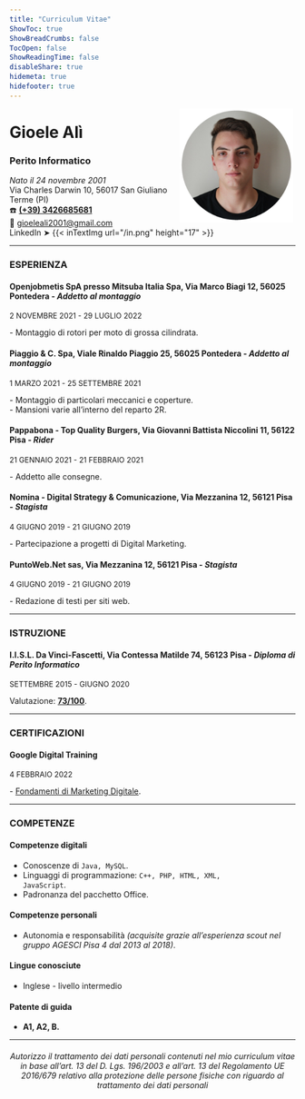 ```yaml
---
title: "Curriculum Vitae"
ShowToc: true
ShowBreadCrumbs: false
TocOpen: false
ShowReadingTime: false
disableShare: true
hidemeta: true
hidefooter: true
---
```


<div style="float: right; margin-right: 4px">
<img src="/gioele-ali.png" alt="Gioele Alì" width="200"/></div>
    <p align="left"><h1>Gioele Alì</h1>
<h3>Perito Informatico</h3>

<i>Nato il 24 novembre 2001</i><br>
Via Charles Darwin 10, 56017 San Giuliano Terme (PI)<br>
☎️ <b><a href="tel:+393426685681">(+39) 3426685681</a></b><br>
📧 gioeleali2001@gmail.com<br>
LinkedIn ➤ <a href="https://linkedin.com/in/gioeleali/" style="text-decoration: none" target="_blank" rel="noopener noreferrer">{{< inTextImg url="/in.png" height="17" >}}</a></p>

---

### ESPERIENZA
#### Openjobmetis SpA presso Mitsuba Italia Spa, Via Marco Biagi 12, 56025 Pontedera - <i>Addetto al montaggio</i>
<p style="font-size:13px">2 NOVEMBRE 2021 - 29 LUGLIO 2022</p>
- Montaggio di rotori per moto di grossa cilindrata.

#### Piaggio & C. Spa, Viale Rinaldo Piaggio 25, 56025 Pontedera - <i>Addetto al montaggio</i>
<p style="font-size:13px">1 MARZO 2021 - 25 SETTEMBRE 2021</p>
- Montaggio di particolari meccanici e coperture.<br>
- Mansioni varie all’interno del reparto 2R.

#### Pappabona - Top Quality Burgers, Via Giovanni Battista Niccolini 11, 56122 Pisa - <i>Rider</i>
<p style="font-size:13px">21 GENNAIO 2021 - 21 FEBBRAIO 2021</p>
- Addetto alle consegne.

#### Nomina - Digital Strategy & Comunicazione, Via Mezzanina 12, 56121 Pisa - <i>Stagista</i>
<p style="font-size:13px">4 GIUGNO 2019 - 21 GIUGNO 2019</p>
- Partecipazione a progetti di Digital Marketing.

#### PuntoWeb.Net sas, Via Mezzanina 12, 56121 Pisa - <i>Stagista</i>
<p style="font-size:13px">4 GIUGNO 2019 - 21 GIUGNO 2019</p>
- Redazione di testi per siti web.<br>

---

### ISTRUZIONE
#### I.I.S.L. Da Vinci-Fascetti, Via Contessa Matilde 74, 56123 Pisa - <i>Diploma di Perito Informatico</i>
<p style="font-size:13px">SETTEMBRE 2015 - GIUGNO 2020</p>
Valutazione: <a href="/Diploma Gioele Alì.pdf" download><b>73/100</b></a>.

---

### CERTIFICAZIONI
#### Google Digital Training
<p style="font-size:13px">4 FEBBRAIO 2022</p>
- <a href="/Certificato Google Gioele Alì.pdf" download>Fondamenti di Marketing Digitale</a>.

---

### COMPETENZE
#### Competenze digitali
- Conoscenze di <code>Java, MySQL</code>.
- Linguaggi di programmazione: <code>C++, PHP, HTML, XML, JavaScript</code>.
- Padronanza del pacchetto Office.

#### Competenze personali
- Autonomia e responsabilità <i>(acquisite grazie all’esperienza scout nel gruppo AGESCI Pisa 4 dal 2013 al 2018)</i>.

#### Lingue conosciute
- Inglese - livello intermedio

#### Patente di guida
- <b>A1, A2, B.</b>

---

<center><h6>Autorizzo il trattamento dei dati personali contenuti nel mio curriculum vitae in base all’art. 13 del D. Lgs. 196/2003 e all’art. 13 del Regolamento UE 2016/679 relativo
alla protezione delle persone fisiche con riguardo al trattamento dei dati personali</h6></center>